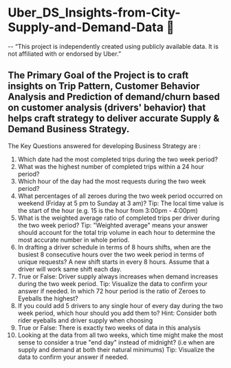 # Uber_DS_Insights-from-City-Supply-and-Demand-Data 🚗
--
“This project is independently created using publicly available data. It is not affiliated with or endorsed by Uber.”

The Primary Goal of the Project is to craft insights on Trip Pattern, Customer Behavior Analysis and Prediction of demand/churn based on customer analysis (drivers' behavior) that helps craft strategy to deliver accurate Supply & Demand Business Strategy.
--
The Key Questions answered for developing Business Strategy are :
1. Which date had the most completed trips during the two week period?
2. What was the highest number of completed trips within a 24 hour period?
3. Which hour of the day had the most requests during the two week period?
4. What percentages of all zeroes during the two week period occurred on weekend (Friday at 5 pm to Sunday at 3 am)? Tip: The local time value is the start of the hour (e.g. 15 is the hour from 3:00pm - 4:00pm)
5. What is the weighted average ratio of completed trips per driver during the two week period? Tip: "Weighted average" means your answer should account for the total trip volume in each hour to determine the most accurate number in whole period.
6. In drafting a driver schedule in terms of 8 hours shifts, when are the busiest 8 consecutive hours over the two week period in terms of unique requests? A new shift starts in every 8 hours. Assume that a driver will work same shift each day.
7. True or False: Driver supply always increases when demand increases during the two week period. Tip: Visualize the data to confirm your answer if needed.
In which 72 hour period is the ratio of Zeroes to Eyeballs the highest?
8. If you could add 5 drivers to any single hour of every day during the two week period, which hour should you add them to? Hint: Consider both rider eyeballs and driver supply when choosing
9. True or False: There is exactly two weeks of data in this analysis
10. Looking at the data from all two weeks, which time might make the most sense to consider a true "end day" instead of midnight? (i.e when are supply and demand at both their natural minimums) Tip: Visualize the data to confirm your answer if needed.

